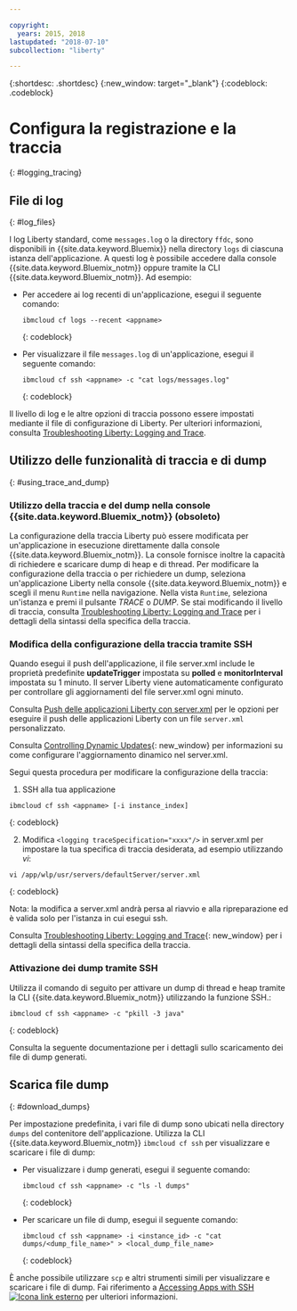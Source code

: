 ```yaml
---

copyright:
  years: 2015, 2018
lastupdated: "2018-07-10"
subcollection: "liberty"

---
```


{:shortdesc: .shortdesc}
{:new_window: target="_blank"}
{:codeblock: .codeblock}

# Configura la registrazione e la traccia
{: #logging_tracing}

## File di log
{: #log_files}

I log Liberty standard, come `messages.log` o la directory `ffdc`, sono disponibili in {{site.data.keyword.Bluemix}} nella directory `logs` di ciascuna istanza dell'applicazione. A questi log è possibile accedere dalla console {{site.data.keyword.Bluemix_notm}} oppure tramite la CLI {{site.data.keyword.Bluemix_notm}}. Ad esempio:

* Per accedere ai log recenti di un'applicazione, esegui il seguente comando:

  ```
  ibmcloud cf logs --recent <appname>
  ```
  {: codeblock}


* Per visualizzare il file `messages.log` di un'applicazione, esegui il seguente comando:

  ```
  ibmcloud cf ssh <appname> -c "cat logs/messages.log"
  ```
  {: codeblock}

Il livello di log
e le altre opzioni di traccia possono essere impostati mediante il file di configurazione di Liberty. Per ulteriori informazioni, consulta [Troubleshooting Liberty: Logging and Trace](http://www.ibm.com/support/knowledgecenter/SSEQTP_liberty/com.ibm.websphere.wlp.doc/ae/rwlp_logging.html).

## Utilizzo delle funzionalità di traccia e di dump
{: #using_trace_and_dump}

### Utilizzo della traccia e del dump nella console {{site.data.keyword.Bluemix_notm}} (obsoleto)

La configurazione della traccia Liberty può essere modificata per un'applicazione in esecuzione direttamente dalla console {{site.data.keyword.Bluemix_notm}}. La console fornisce inoltre la capacità di richiedere e scaricare dump di heap e di thread. Per modificare la configurazione della traccia o per richiedere un dump, seleziona un'applicazione Liberty nella console {{site.data.keyword.Bluemix_notm}} e scegli il menu `Runtime` nella navigazione. Nella vista `Runtime`, seleziona un'istanza e premi il pulsante *TRACE* o *DUMP*. Se stai modificando il livello di traccia, consulta [Troubleshooting Liberty: Logging and Trace](http://www.ibm.com/support/knowledgecenter/SSEQTP_liberty/com.ibm.websphere.wlp.doc/ae/rwlp_logging.html) per i dettagli della sintassi della specifica della traccia.

### Modifica della configurazione della traccia tramite SSH

Quando esegui il push dell'applicazione, il file server.xml include le proprietà predefinite **updateTrigger** impostata su **polled** e **monitorInterval** impostata su 1 minuto. Il server Liberty viene automaticamente configurato per controllare gli aggiornamenti del file server.xml ogni minuto.

Consulta [Push delle applicazioni Liberty con server.xml](https://console.ng.bluemix.net/docs/runtimes/liberty/optionsForPushing.html#options_for_pushing) per le opzioni per eseguire il push delle applicazioni Liberty con un file `server.xml` personalizzato.

Consulta [Controlling Dynamic Updates](https://www.ibm.com/support/knowledgecenter/SSEQTP_liberty/com.ibm.websphere.wlp.doc/ae/twlp_setup_dyn_upd.html){: new_window} per informazioni su come configurare l'aggiornamento dinamico nel server.xml.

Segui questa procedura per modificare la configurazione della traccia:

1. SSH alla tua applicazione

  ```
 ibmcloud cf ssh <appname> [-i instance_index]
  ```
  {: codeblock}

2. Modifica `<logging traceSpecification="xxxx"/>` in server.xml per impostare la tua specifica di traccia desiderata, ad esempio utilizzando *vi*:

  ```
vi /app/wlp/usr/servers/defaultServer/server.xml
  ```
  {: codeblock}

Nota: la modifica a server.xml andrà persa al riavvio e alla ripreparazione ed è valida solo per l'istanza in cui esegui ssh.

Consulta [Troubleshooting Liberty: Logging and Trace](http://www.ibm.com/support/knowledgecenter/SSEQTP_liberty/com.ibm.websphere.wlp.doc/ae/rwlp_logging.html){: new_window} per i dettagli della sintassi della specifica della traccia.

### Attivazione dei dump tramite SSH

Utilizza il comando di seguito per attivare un dump di thread e heap tramite la CLI {{site.data.keyword.Bluemix_notm}} utilizzando la funzione SSH.:

  ```
 ibmcloud cf ssh <appname> -c "pkill -3 java"
  ```
  {: codeblock}

Consulta la seguente documentazione per i dettagli sullo scaricamento dei file di dump generati.

## Scarica file dump
{: #download_dumps}

Per impostazione predefinita, i vari file di dump sono ubicati nella directory `dumps` del contenitore dell'applicazione. Utilizza la CLI {{site.data.keyword.Bluemix_notm}} `ibmcloud cf ssh` per visualizzare e scaricare i file di dump:

* Per visualizzare i dump generati, esegui il seguente comando:

  ```
  ibmcloud cf ssh <appname> -c "ls -l dumps"
  ```
  {: codeblock}

* Per scaricare un file di dump, esegui il seguente comando:

  ```
  ibmcloud cf ssh <appname> -i <instance_id> -c "cat dumps/<dump_file_name>" > <local_dump_file_name>
  ```
  {: codeblock}

È anche possibile utilizzare `scp` e altri strumenti simili per visualizzare e scaricare i file di dump. Fai riferimento a [Accessing Apps with SSH  ![Icona link esterno](../../icons/launch-glyph.svg "Icona link esterno")](https://docs.cloudfoundry.org/devguide/deploy-apps/ssh-apps.html) per ulteriori informazioni.
